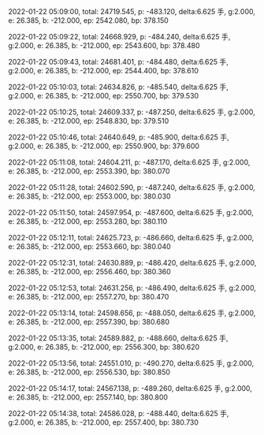 2022-01-22 05:09:00, total: 24719.545, p: -483.120, delta:6.625 手, g:2.000, e: 26.385, b: -212.000, ep: 2542.080, bp: 378.150

2022-01-22 05:09:22, total: 24668.929, p: -484.240, delta:6.625 手, g:2.000, e: 26.385, b: -212.000, ep: 2543.600, bp: 378.480

2022-01-22 05:09:43, total: 24681.401, p: -484.480, delta:6.625 手, g:2.000, e: 26.385, b: -212.000, ep: 2544.400, bp: 378.610

2022-01-22 05:10:03, total: 24634.826, p: -485.540, delta:6.625 手, g:2.000, e: 26.385, b: -212.000, ep: 2550.700, bp: 379.530

2022-01-22 05:10:25, total: 24609.337, p: -487.250, delta:6.625 手, g:2.000, e: 26.385, b: -212.000, ep: 2548.830, bp: 379.510

2022-01-22 05:10:46, total: 24640.649, p: -485.900, delta:6.625 手, g:2.000, e: 26.385, b: -212.000, ep: 2550.900, bp: 379.600

2022-01-22 05:11:08, total: 24604.211, p: -487.170, delta:6.625 手, g:2.000, e: 26.385, b: -212.000, ep: 2553.390, bp: 380.070

2022-01-22 05:11:28, total: 24602.590, p: -487.240, delta:6.625 手, g:2.000, e: 26.385, b: -212.000, ep: 2553.000, bp: 380.030

2022-01-22 05:11:50, total: 24597.954, p: -487.600, delta:6.625 手, g:2.000, e: 26.385, b: -212.000, ep: 2553.280, bp: 380.110

2022-01-22 05:12:11, total: 24625.723, p: -486.660, delta:6.625 手, g:2.000, e: 26.385, b: -212.000, ep: 2553.660, bp: 380.040

2022-01-22 05:12:31, total: 24630.889, p: -486.420, delta:6.625 手, g:2.000, e: 26.385, b: -212.000, ep: 2556.460, bp: 380.360

2022-01-22 05:12:53, total: 24631.256, p: -486.490, delta:6.625 手, g:2.000, e: 26.385, b: -212.000, ep: 2557.270, bp: 380.470

2022-01-22 05:13:14, total: 24598.656, p: -488.050, delta:6.625 手, g:2.000, e: 26.385, b: -212.000, ep: 2557.390, bp: 380.680

2022-01-22 05:13:35, total: 24589.882, p: -488.660, delta:6.625 手, g:2.000, e: 26.385, b: -212.000, ep: 2556.300, bp: 380.620

2022-01-22 05:13:56, total: 24551.010, p: -490.270, delta:6.625 手, g:2.000, e: 26.385, b: -212.000, ep: 2556.530, bp: 380.850

2022-01-22 05:14:17, total: 24567.138, p: -489.260, delta:6.625 手, g:2.000, e: 26.385, b: -212.000, ep: 2557.140, bp: 380.800

2022-01-22 05:14:38, total: 24586.028, p: -488.440, delta:6.625 手, g:2.000, e: 26.385, b: -212.000, ep: 2557.400, bp: 380.730